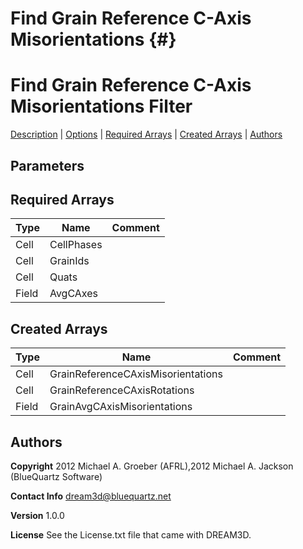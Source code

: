 
Find Grain Reference C-Axis Misorientations {#}
======
<h1 class="pHeading1">Find Grain Reference C-Axis Misorientations Filter</h1>
<p class="pCellBody">
<a href="../Filters/FindGrainReferenceCAxisMisorientations.html#wp2">Description</a>
| <a href="../Filters/FindGrainReferenceCAxisMisorientations.html#wp3">Options</a>
| <a href="../Filters/FindGrainReferenceCAxisMisorientations.html#wp4">Required Arrays</a>
| <a href="../Filters/FindGrainReferenceCAxisMisorientations.html#wp5">Created Arrays</a>
| <a href="../Filters/FindGrainReferenceCAxisMisorientations.html#wp1">Authors</a> 

## Parameters ##
## Required Arrays ##

| Type | Name | Comment |
|------|------|---------|
| Cell | CellPhases |  |
| Cell | GrainIds |  |
| Cell | Quats |  |
| Field | AvgCAxes |  |

## Created Arrays ##

| Type | Name | Comment |
|------|------|---------|
| Cell | GrainReferenceCAxisMisorientations |  |
| Cell | GrainReferenceCAxisRotations |  |
| Field | GrainAvgCAxisMisorientations |  |

## Authors ##

**Copyright** 2012 Michael A. Groeber (AFRL),2012 Michael A. Jackson (BlueQuartz Software)

**Contact Info** dream3d@bluequartz.net

**Version** 1.0.0

**License**  See the License.txt file that came with DREAM3D.



